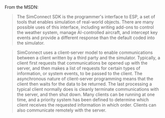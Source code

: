 From the MSDN:

> The SimConnect SDK is the programmer's interface to ESP, a set of tools that enables simulation of real-world objects. There are many possible uses of this interface, including writing add-ons to control the weather system, manage AI-controlled aircraft, and intercept key events and provide a different response than the default coded into the simulator.

> SimConnect uses a client-server model to enable communications between a client written by a third party and the simulator. Typically, a client first requests that communications be opened up with the server, and then makes a list of requests for certain types of information, or system events, to be passed to the client. The asynchronous nature of client-server programming means that the client then waits for the data to be returned. The last processing a typical client normally does is cleanly terminate communications with the server, and then shut down. Many clients can be running at one time, and a priority system has been defined to determine which client receives the requested information in which order. Clients can also communicate remotely with the server.